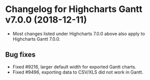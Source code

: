 # Changelog for Highcharts Gantt v7.0.0 (2018-12-11)

- Most changes listed under Highcharts 7.0.0 above also apply to Highcharts Gantt 7.0.0.

## Bug fixes
- Fixed #9216, larger default width for exported Gantt charts.
- Fixed #9496, exporting data to CSV/XLS did not work in Gantt.

